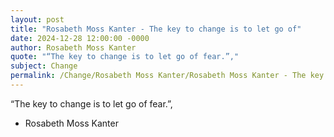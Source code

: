 ```yaml
---
layout: post
title: "Rosabeth Moss Kanter - The key to change is to let go of"
date: 2024-12-28 12:00:00 -0000
author: Rosabeth Moss Kanter
quote: "“The key to change is to let go of fear.”,"
subject: Change
permalink: /Change/Rosabeth Moss Kanter/Rosabeth Moss Kanter - The key to change is to let go of
---
```


“The key to change is to let go of fear.”,

- Rosabeth Moss Kanter
